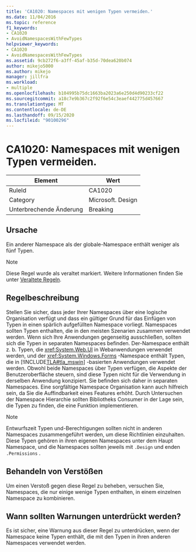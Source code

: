 ```yaml
---
title: 'CA1020: Namespaces mit wenigen Typen vermeiden.'
ms.date: 11/04/2016
ms.topic: reference
f1_keywords:
- CA1020
- AvoidNamespacesWithFewTypes
helpviewer_keywords:
- CA1020
- AvoidNamespacesWithFewTypes
ms.assetid: 9cb272f6-a3ff-45af-b35d-70dea620b074
author: mikejo5000
ms.author: mikejo
manager: jillfra
ms.workload:
- multiple
ms.openlocfilehash: b104995b75dc1663ba2023a6e250d4d90233cf22
ms.sourcegitcommit: a18c7e9b367c2f92f6e54c3eaef442775d457667
ms.translationtype: MT
ms.contentlocale: de-DE
ms.lasthandoff: 09/15/2020
ms.locfileid: "90100296"
---
```

# <a name="ca1020-avoid-namespaces-with-few-types"></a>CA1020: Namespaces mit wenigen Typen vermeiden.

|Element|Wert|
|-|-|
|RuleId|CA1020|
|Category|Microsoft. Design|
|Unterbrechende Änderung|Breaking|

## <a name="cause"></a>Ursache

Ein anderer Namespace als der globale-Namespace enthält weniger als fünf Typen.

> [!NOTE]
> Diese Regel wurde als veraltet markiert. Weitere Informationen finden Sie unter [Veraltete Regeln](fxcop-unported-deprecated-rules.md).

## <a name="rule-description"></a>Regelbeschreibung

Stellen Sie sicher, dass jeder Ihrer Namespaces über eine logische Organisation verfügt und dass ein gültiger Grund für das Einfügen von Typen in einen spärlich aufgefüllten Namespace vorliegt. Namespaces sollten Typen enthalten, die in den meisten Szenarien zusammen verwendet werden. Wenn sich Ihre Anwendungen gegenseitig ausschließen, sollten sich die Typen in separaten Namespaces befinden. Der-Namespace enthält z. b. Typen, die <xref:System.Web.UI> in Webanwendungen verwendet werden, und der <xref:System.Windows.Forms> -Namespace enthält Typen, die in [!INCLUDE[TLA#tla_mswin](../code-quality/includes/tlasharptla_mswin_md.md)] -basierten Anwendungen verwendet werden. Obwohl beide Namespaces über Typen verfügen, die Aspekte der Benutzeroberfläche steuern, sind diese Typen nicht für die Verwendung in derselben Anwendung konzipiert. Sie befinden sich daher in separaten Namespaces. Eine sorgfältige Namespace Organisation kann auch hilfreich sein, da Sie die Auffindbarkeit eines Features erhöht. Durch Untersuchen der Namespace Hierarchie sollten Bibliotheks Consumer in der Lage sein, die Typen zu finden, die eine Funktion implementieren.

> [!NOTE]
> Entwurfszeit Typen und-Berechtigungen sollten nicht in anderen Namespaces zusammengeführt werden, um diese Richtlinien einzuhalten. Diese Typen gehören in ihren eigenen Namespaces unter dem Haupt Namespace, und die Namespaces sollten jeweils mit `.Design` und enden `.Permissions` .

## <a name="how-to-fix-violations"></a>Behandeln von Verstößen

Um einen Verstoß gegen diese Regel zu beheben, versuchen Sie, Namespaces, die nur einige wenige Typen enthalten, in einem einzelnen Namespace zu kombinieren.

## <a name="when-to-suppress-warnings"></a>Wann sollten Warnungen unterdrückt werden?

Es ist sicher, eine Warnung aus dieser Regel zu unterdrücken, wenn der Namespace keine Typen enthält, die mit den Typen in ihren anderen Namespaces verwendet werden.
